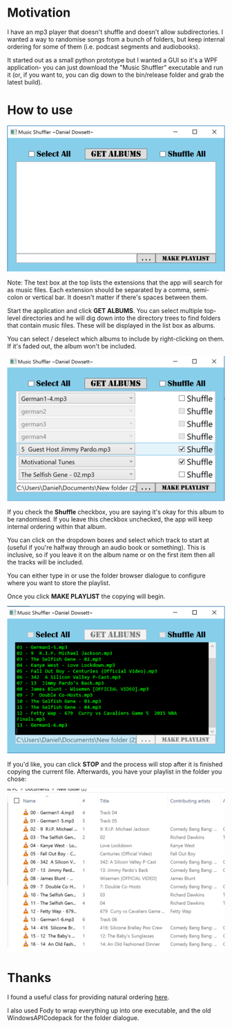 # Motivation

I have an mp3 player that doesn't shuffle and doesn't allow subdirectories. I wanted a way to randomise 
songs from a bunch of folders, but keep internal ordering for some of them (i.e. podcast segments and audiobooks).

It started out as a small python prototype but I wanted a GUI so it's a WPF application- you can just download the
"Music Shuffler" executable and run it (or, if you want to, you can dig down to the bin/release folder and grab the latest build).


# How to use


![Screenshot_1.png](/screenshots/Screenshot_1.png) 

Note: The text box at the top lists the extensions that the app will search for as music files. Each extension should
be separated by a comma, semi-colon or vertical bar. It doesn't matter if there's spaces between them. 

Start the application and click **GET ALBUMS**. You can select multiple top-level directories and he will dig down 
into the directory trees to find folders that contain music files. These will be displayed in the list box as albums. 

You can select / deselect which albums to include by right-clicking on them. If it's faded out, the album
won't be included. 


![Screenshot_2.png](/screenshots/Screenshot_2.png)


If you check the **Shuffle** checkbox, you are saying it's okay for this album to be 
randomised. If you leave this checkbox unchecked, the app will keep internal ordering within that album.

You can click on the dropdown boxes and select which track to start at (useful if you're halfway through an audio book
or something). This is inclusive, so if you leave it on the album name or on the first item then all the
tracks will be included. 

You can either type in or use the folder browser dialogue to configure where you want to store the playlist. 

Once you click **MAKE PLAYLIST** the copying will begin. 


![Screenshot_3.png](/screenshots/Screenshot_3.png)


If you'd like, you can click **STOP** and the process will stop after it is finished copying the current file.
Afterwards, you have your playlist in the folder you chose:

![Screenshot_4.png](/screenshots/Screenshot_4.png)


# Thanks

I found a useful class for providing natural ordering [here](https://www.codeproject.com/Articles/22978/Implementing-the-NET-IComparer-interface-to-get-a).

I also used Fody to wrap everything up into one executable, and the old WindowsAPICodepack for the folder dialogue.

